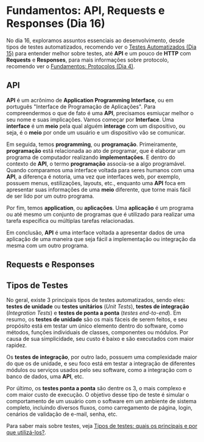 # Fundamentos: API, Requests e Responses (Dia 16)
No dia 16, exploramos assuntos essenciais ao desenvolvimento, desde tipos de testes automatizados, recomendo ver o [Testes Automatizados (Dia 15)](/dias/dia15.md) para entender melhor sobre testes, até **API** e um pouco de **HTTP** com **Requests** e **Responses**, para mais informações sobre protocolo, recomendo ver o [Fundamentos: Protocolos (Dia 4)](/dias/dia04.md).

## API
**API** é um acrônimo de **Application Programming Interface**, ou em português "Interface de Programação de Aplicações". Para compreendermos o que de fato é uma **API**, precisamos esmiuçar melhor o seu nome e suas implicações. Vamos começar por **Interface**. Uma **interface** é um **meio** pela qual alguém **interage** com um dispositivo, ou seja, é o **meio** por onde um usuário e um dispositivo vão se comunicar.

Em seguida, temos **programming**, ou **programação**. Primeiramente, **programação** está relacionada ao ato de programar, que é elaborar um programa de computador realizando **implementações**. E dentro do contexto de **API**, o termo **programação** associa-se a algo programável. Quando comparamos uma interface voltada para seres humanos com uma **API**, a diferença é notoria, uma vez que interfaces web, por exemplo, possuem menus, estilizações, layouts, etc., enquanto uma **API** foca em apresentar suas informações de uma **meio** diferente, que torne mais fácil de ser lido por um outro programa.

Por fim, temos **application**, ou **aplicações**. Uma **aplicação** é um programa ou até mesmo um conjunto de programas que é utilizado para realizar uma tarefa específica ou múltiplas tarefas relacionadas.

Em conclusão, **API** é uma interface voltada a apresentar dados de uma aplicação de uma maneira que seja fácil a implementação ou integração da mesma com um outro programa.

## Requests e Responses


## Tipos de Testes
No geral, existe 3 principais tipos de testes automatizados, sendo eles: **testes de unidade** ou **testes unitários** (_Unit Tests_), **testes de integração** (_Integration Tests_) e **testes de ponta a ponta** (_testes end-to-end_). Em resumo, os **testes de unidade** são os mais fáceis de serem feitos, e seu propósito está em testar um único elemento dentro do software, como métodos, funções individuais de classes, componentes ou módulos. Por causa de sua simplicidade, seu custo é baixo e são executados com maior rapidez.

Os **testes de integração**, por outro lado, possuem uma complexidade maior do que os de unidade, e seu foco está em testar a integração de diferentes módulos ou serviços usados pelo seu software, como a integração com o banco de dados, uma **API**, etc.

Por último, os **testes ponta a ponta** são dentre os 3, o mais complexo e com maior custo de execução. O objetivo desse tipo de teste é simular o comportamento de um usuário com o software em um ambiente de sistema completo, incluindo diversos fluxos, como carregamento de página, login, cenários de validação de e-mail, senha, etc.

Para saber mais sobre testes, veja [Tipos de testes: quais os principais e por que utilizá-los?](https://www.alura.com.br/artigos/tipos-de-testes-principais-por-que-utiliza-los).
